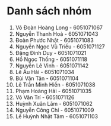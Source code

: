 # Danh sách nhóm

1. Võ Đoàn Hoàng Long - 6051071067
1. Nguyễn Thanh Hoà - 6051071043
1. Đoàn Phước Nhật - 6051071083
1. Nguyễn Ngọc Vũ Triều - 6051071127
1. Đặng Đình Duy - 6051071021
1. Hồ Ngọc Thống - 6051071118
1. Nguyễn Lê Vinh - 6051071142
1. Lê Âu Hải - 6051071034
1. Bùi Văn Tân - 6051071104
1. Lê Trần Minh Hiền - 6051071038
1. Phạm Hoàng Hải - 6051071035
1. Võ Văn Trí - 6051071126
1. Huỳnh Xuân Lãm - 6051071062
1. Nguyễn Công Chí - 6051071009
1. Lê Huỳnh Nhật Tâm - 6051071103
